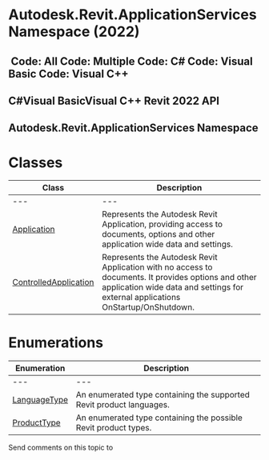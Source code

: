 # Autodesk.Revit.ApplicationServices Namespace (2022)

﻿
 Code: All Code: Multiple Code: C# Code: Visual Basic Code: Visual C++   
---  
C#Visual BasicVisual C++
Revit 2022 API  
---  
Autodesk.Revit.ApplicationServices Namespace  
---  
# Classes
| Class | Description |
| --- | --- |
| --- | --- | --- |
| [Application](94db8ea8-d2c3-5e71-8030-466bcb8e4426.md "Application Class") | Represents the Autodesk Revit Application, providing access to documents, options and other application wide data and settings. |
| [ControlledApplication](35859972-2407-3910-cb07-bbb337e307e6.md "ControlledApplication Class") | Represents the Autodesk Revit Application with no access to documents. It provides options and other application wide data and settings for external applications OnStartup/OnShutdown. |

# Enumerations
| Enumeration | Description |
| --- | --- |
| --- | --- | --- |
| [LanguageType](dfda33cf-cbff-9fde-6672-38402e87510f.md "LanguageType Enumeration") | An enumerated type containing the supported Revit product languages. |
| [ProductType](819ac6c7-9b44-e99d-7d5a-e9a106013d13.md "ProductType Enumeration") | An enumerated type containing the possible Revit product types. |

Send comments on this topic to 